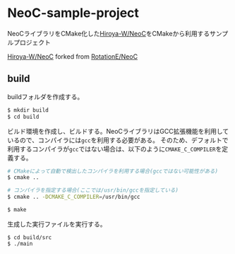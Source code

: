 # NeoC-sample-project

NeoCライブラリをCMake化した[Hiroya-W/NeoC](https://github.com/Hiroya-W/NeoC/tree/7-use-cmake)をCMakeから利用するサンプルプロジェクト

[Hiroya-W/NeoC](https://github.com/Hiroya-W/NeoC) forked from [RotationE/NeoC](https://github.com/RotationE/NeoC)

## build

buildフォルダを作成する。

```sh
$ mkdir build
$ cd build
```

ビルド環境を作成し、ビルドする。NeoCライブラリはGCC拡張機能を利用しているので、コンパイラには`gcc`を利用する必要がある。
そのため、デフォルトで利用するコンパイラが`gcc`ではない場合は、以下のように`CMAKE_C_COMPILER`を定義する。

```sh
# CMakeによって自動で検出したコンパイラを利用する場合(gccではない可能性がある)
$ cmake ..

# コンパイラを指定する場合(ここでは/usr/bin/gccを指定している)
$ cmake .. -DCMAKE_C_COMPILER=/usr/bin/gcc
```

```sh
$ make
```

生成した実行ファイルを実行する。

```
$ cd build/src
$ ./main
```
